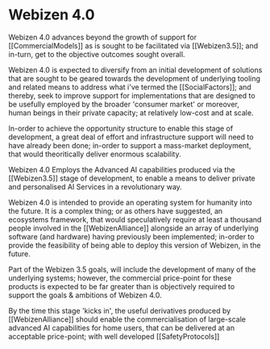 # Webizen 4.0

Webizen 4.0 advances beyond the growth of support for [[CommercialModels]] as is sought to be facilitated via [[Webizen3.5]]; and in-turn, get to the objective outcomes sought overall.

Webizen 4.0 is expected to diversify from an initial development of solutions that are sought to be geared towards the development of underlying tooling and related means to address what i've termed the [[SocialFactors]]; and thereby, seek to improve support for implementations that are designed to be usefully employed by the broader 'consumer market' or moreover, human beings in their private capacity; at relatively low-cost and at scale.  

In-order to achieve the opportunity structure to enable this stage of development, a great deal of effort and infrastructure support will need to have already been done; in-order to support a mass-market deployment, that would theoritically deliver enormous scalability.

Webizen 4.0 Employs the Advanced AI capabilities produced via the [[Webizen3.5]] stage of development, to enable a means to deliver private and personalised AI Services in a revolutionary way.   

Webizen 4.0 is intended to provide an operating system for humanity into the future.  It is a complex thing; or as others have suggested, an ecosystems framework, that would speculatively require at least a thousand people involved in the [[WebizenAlliance]] alongside an array of underlying software (and hardware) having previously been implemented; in-order to provide the feasibility of being able to deploy this version of Webizen, in the future.

Part of the Webizen 3.5 goals, will include the development of many of the underlying systems; however, the commercial price-point for these products is expected to be far greater than is objectively required to support the goals & ambitions of Webizen 4.0.

By the time this stage 'kicks in', the useful derivatives produced by [[WebizenAlliance]] should enable the commercialisation of large-scale advanced AI capabilities for home users, that can be delivered at an acceptable price-point; with well developed [[SafetyProtocols]]